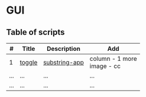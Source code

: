 # GUI
 
## Table of scripts

| # | Title | Description |Add|
|---|-------|----------|----------|
| 1 | [toggle](./toggle/ReadMe.md) | [substring-app](./toggle/substring-app.py) |column - 1 more <br> image - cc|
| ... | ... | ... |...|
| ... | ... | ... |...|

